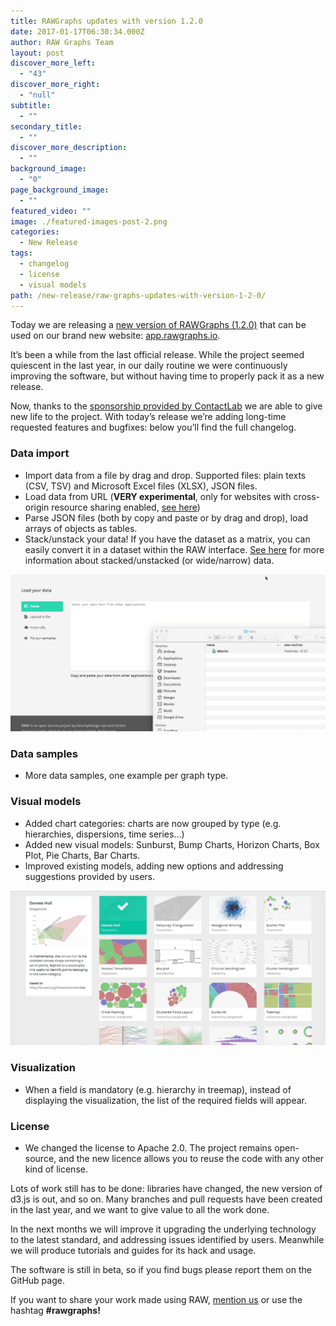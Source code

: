 ```yaml
---
title: RAWGraphs updates with version 1.2.0
date: 2017-01-17T06:30:34.000Z
author: RAW Graphs Team
layout: post
discover_more_left:
  - "43"
discover_more_right:
  - "null"
subtitle:
  - ""
secondary_title:
  - ""
discover_more_description:
  - ""
background_image:
  - "0"
page_background_image:
  - ""
featured_video: ""
image: ./featured-images-post-2.png
categories:
  - New Release
tags:
  - changelog
  - license
  - visual models
path: /new-release/raw-graphs-updates-with-version-1-2-0/
---
```


Today we are releasing a <a href="https://github.com/densitydesign/raw/releases/tag/v1.2.0" target="_blank">new version of RAWGraphs (1.2.0)</a> that can be used on our brand new website: <a href="http://app.rawgraphs.io/" target="_blank">app.rawgraphs.io</a>.

It&#8217;s been a while from the last official release. While the project seemed quiescent in the last year, in our daily routine we were continuously improving the software, but without having time to properly pack it as a new release.

Now, thanks to the [sponsorship provided by ContactLab](https://rawgraphs.io/2017/01/17/contactlab-to-sponsor-raw-graphs/) we are able to give new life to the project. With today&#8217;s release we&#8217;re adding long-time requested features and bugfixes: below you&#8217;ll find the full changelog.

### Data import

- Import data from a file by drag and drop. Supported files: plain texts (CSV, TSV) and Microsoft Excel files (XLSX), JSON files.
- Load data from URL (**VERY experimental**, only for websites with cross-origin resource sharing enabled, <a href="http://enable-cors.org/" target="_blank">see here</a>)
- Parse JSON files (both by copy and paste or by drag and drop), load arrays of objects as tables.
- Stack/unstack your data! If you have the dataset as a matrix, you can easily convert it in a dataset within the RAW interface. <a href="https://en.wikipedia.org/wiki/Wide_and_narrow_data" target="_blank">See here</a> for more information about stacked/unstacked (or wide/narrow) data.

![](./gif-post2.gif)

### Data samples

- More data samples, one example per graph type.

### Visual models

- Added chart categories: charts are now grouped by type (e.g. hierarchies, dispersions, time series…)
- Added new visual models: Sunburst, Bump Charts, Horizon Charts, Box Plot, Pie Charts, Bar Charts.
- Improved existing models, adding new options and addressing suggestions provided by users.

![](./gif-post.gif)

### Visualization

- When a field is mandatory (e.g. hierarchy in treemap), instead of displaying the visualization, the list of the required fields will appear.

### License

- We changed the license to Apache 2.0. The project remains open-source, and the new licence allows you to reuse the code with any other kind of license.

Lots of work still has to be done: libraries have changed, the new version of d3.js is out, and so on. Many branches and pull requests have been created in the last year, and we want to give value to all the work done.

In the next months we will improve it upgrading the underlying technology to the latest standard, and addressing issues identified by users. Meanwhile we will produce tutorials and guides for its hack and usage.

The software is still in beta, so if you find bugs please report them on the GitHub page.

If you want to share your work made using RAW, <a href="https://twitter.com/rawgraphs" target="_blank">mention us</a> or use the hashtag **#rawgraphs!**

